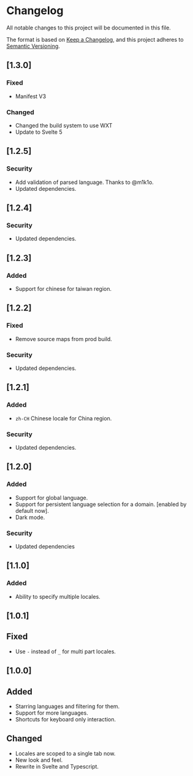 # Changelog

All notable changes to this project will be documented in this file.

The format is based on [Keep a Changelog](https://keepachangelog.com/en/1.0.0/),
and this project adheres to [Semantic Versioning](https://semver.org/spec/v2.0.0.html).

## [1.3.0]

### Fixed

- Manifest V3

### Changed

- Changed the build system to use WXT
- Update to Svelte 5

## [1.2.5]

### Security

- Add validation of parsed language. Thanks to @m1k1o.
- Updated dependencies.

## [1.2.4]

### Security

- Updated dependencies.

## [1.2.3]

### Added

- Support for chinese for taiwan region.

## [1.2.2]

### Fixed

- Remove source maps from prod build.

### Security

- Updated dependencies.

## [1.2.1]

### Added

- `zh-CH` Chinese locale for China region.

### Security

- Updated dependencies.

## [1.2.0]

### Added

- Support for global language.
- Support for persistent language selection for a domain. [enabled by default now].
- Dark mode.

### Security

- Updated dependencies

## [1.1.0]

### Added

- Ability to specify multiple locales.

## [1.0.1]

## Fixed

- Use `-` instead of `_` for multi part locales.

## [1.0.0]

## Added

- Starring languages and filtering for them.
- Support for more languages.
- Shortcuts for keyboard only interaction.

## Changed

- Locales are scoped to a single tab now.
- New look and feel.
- Rewrite in Svelte and Typescript.
